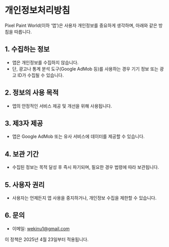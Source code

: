 # 개인정보처리방침

Pixel Paint World(이하 ‘앱’)은 사용자 개인정보를 중요하게 생각하며, 아래와 같은 방침을 따릅니다.

## 1. 수집하는 정보
- 앱은 개인정보를 수집하지 않습니다.
- 단, 광고나 통계 분석 도구(Google AdMob 등)를 사용하는 경우 기기 정보 또는 광고 ID가 수집될 수 있습니다.

## 2. 정보의 사용 목적
- 앱의 안정적인 서비스 제공 및 개선을 위해 사용됩니다.

## 3. 제3자 제공
- 앱은 Google AdMob 또는 유사 서비스에 데이터를 제공할 수 있습니다.

## 4. 보관 기간
- 수집된 정보는 목적 달성 후 즉시 파기되며, 필요한 경우 법령에 따라 보관됩니다.

## 5. 사용자 권리
- 사용자는 언제든지 앱 사용을 중지하거나, 개인정보 수집을 제한할 수 있습니다.

## 6. 문의
- 이메일: wekinu1@gmail.com

이 정책은 2025년 4월 23일부터 적용됩니다.
